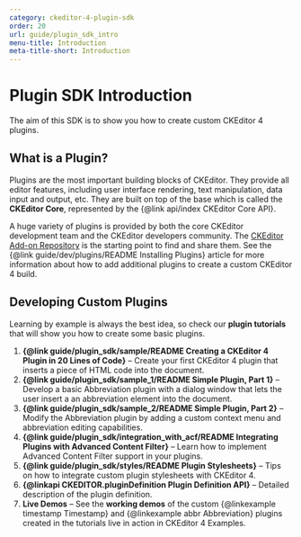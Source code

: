 ```yaml
---
category: ckeditor-4-plugin-sdk
order: 20
url: guide/plugin_sdk_intro
menu-title: Introduction
meta-title-short: Introduction
---
```

<!--
Copyright (c) 2003-2021, CKSource - Frederico Knabben. All rights reserved.
For licensing, see LICENSE.md.
-->

# Plugin SDK Introduction

The aim of this SDK is to show you how to create custom CKEditor 4 plugins.

## What is a Plugin?

Plugins are the most important building blocks of CKEditor. They provide all editor features, including user interface rendering, text manipulation, data input and output, etc. They are built on top of the base which is called the **CKEditor Core**, represented by the {@link api/index CKEditor Core API}.

A huge variety of plugins is provided by both the core CKEditor development team and the CKEditor developers community. The [CKEditor Add-on Repository](https://ckeditor.com/cke4/addons/plugins/all) is the starting point to find and share them. See the {@link guide/dev/plugins/README Installing Plugins} article for more information about how to add additional plugins to create a custom CKEditor 4 build.

## Developing Custom Plugins

Learning by example is always the best idea, so check our **plugin tutorials** that will show you how to create some basic plugins.

 1. **{@link guide/plugin_sdk/sample/README Creating a CKEditor 4 Plugin in 20 Lines of Code}** &ndash; Create your first CKEditor 4 plugin that inserts a piece of HTML code into the document.
 1. **{@link guide/plugin_sdk/sample_1/README Simple Plugin, Part 1}** &ndash; Develop a basic Abbreviation plugin with a dialog window that lets the user insert a an abbreviation element into the document.
 1. **{@link guide/plugin_sdk/sample_2/README Simple Plugin, Part 2}** &ndash; Modify the Abbreviation plugin by adding a custom context menu and abbreviation editing capabilities.
 1. **{@link guide/plugin_sdk/integration_with_acf/README Integrating Plugins with Advanced Content Filter}** &ndash; Learn how to implement Advanced Content Filter support in your plugins.
 1. **{@link guide/plugin_sdk/styles/README Plugin Stylesheets}** &ndash; Tips on how to integrate custom plugin stylesheets with CKEditor 4.
 1. **{@linkapi CKEDITOR.pluginDefinition Plugin Definition API}** &ndash; Detailed description of the plugin definition.
 1. **Live Demos** &ndash; See the **working demos** of the custom {@linkexample timestamp Timestamp} and {@linkexample abbr Abbreviation} plugins created in the tutorials live in action in CKEditor 4 Examples.
